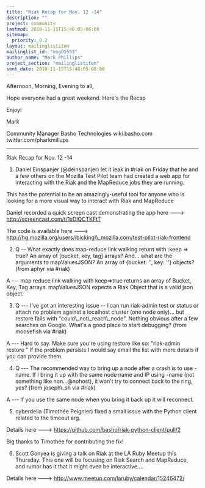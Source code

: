 ```yaml
---
title: "Riak Recap for Nov. 12 -14"
description: ""
project: community
lastmod: 2010-11-15T15:46:05-08:00
sitemap:
  priority: 0.2
layout: mailinglistitem
mailinglist_id: "msg01553"
author_name: "Mark Phillips"
project_section: "mailinglistitem"
sent_date: 2010-11-15T15:46:05-08:00
---
```



Afternoon, Morning, Evening to all,

Hope everyone had a great weekend. Here's the Recap

Enjoy!

Mark

Community Manager
Basho Technologies
wiki.basho.com
twitter.com/pharkmillups

----

Riak Recap for Nov. 12 -14

1) Daniel Einspanjer (@deinspanjer) let it leak in #riak on Friday
that he and a few others on the Mozilla Test Pilot team had created a
web app for interacting with the Riak and the MapReduce jobs they are
running.

This has the potential to be an amazingly-useful tool for anyone who
is looking for a more visual way to interact with Riak and MapReduce

Daniel recorded a quick screen cast demonstrating the app here ---&gt;
http://screencast.com/t/1sDlQCTKFtT

The code is available here ---&gt;
http://hg.mozilla.org/users/ibicking\\_mozilla.com/test-pilot-riak-frontend

2) Q -- What exactly does map-reduce link walking return with :keep =&gt;
true? An array of [bucket, key, tag] arrays? And... what are the
arguments to mapValuesJSON?
An array of {bucket: '', key: ''} objects? (from aphyr via #riak)

 A --- map reduce link walking with keep=&gt;true returns an array of
Bucket, Key, Tag arrays. mapValuesJSON expects a Riak Object that is a
valid json object.

3) Q --- I've got an interesting issue -- I can run riak-admin test or
status or attach no problem against a localhost cluster (one node
only)... but restore fails with "could\\_not\\_reach\\_node". Nothing
obvious after a few searches on Google. What's a good place to start
debugging? (from moosefish via #riak)

 A --- Hard to say. Make sure you're using restore like so:
"riak-admin restore   " If the problem
persists I would say email the list with more details if you can
provide them.

4) Q --- The recommended way to bring up a node after a crash is to
use -name. If I bring it up with the same node name and IP using -name
(not something like non...@nohost), it won't try to connect back to
the ring, yes? (from joseph\\_sh via #riak)

 A --- If you use the same node when you bring it back up it will reconnect.

5) cyberdelia (Timothée Peignier) fixed a small issue with the Python
client related to the timeout arg.

Details here ---&gt; https://github.com/basho/riak-python-client/pull/2

Big thanks to Timothée for contributing the fix!

6) Scott Gonyea is giving a talk on Riak at the LA Ruby Meetup this
Thursday. This one will be focusing on Riak Search and MapReduce, and
rumor has it that it might even be interactive....

Details here ---&gt; http://www.meetup.com/laruby/calendar/15246472/

